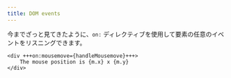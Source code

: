 ```yaml
---
title: DOM events
---
```


今までざっと見てきたように、`on:` ディレクティブを使用して要素の任意のイベントをリスニングできます。

```svelte
<div +++on:mousemove={handleMousemove}+++>
	The mouse position is {m.x} x {m.y}
</div>
```
